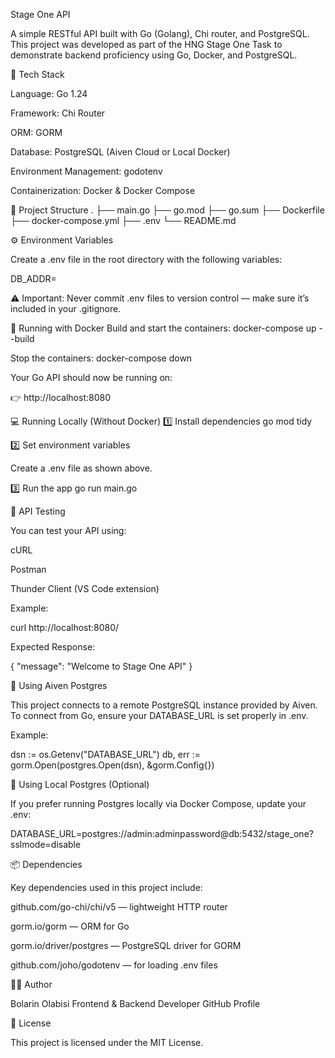 Stage One API

A simple RESTful API built with Go (Golang), Chi router, and PostgreSQL.
This project was developed as part of the HNG Stage One Task to demonstrate backend proficiency using Go, Docker, and PostgreSQL.

🚀 Tech Stack

Language: Go 1.24

Framework: Chi Router

ORM: GORM

Database: PostgreSQL (Aiven Cloud or Local Docker)

Environment Management: godotenv

Containerization: Docker & Docker Compose

🧰 Project Structure
.
├── main.go
├── go.mod
├── go.sum
├── Dockerfile
├── docker-compose.yml
├── .env
└── README.md

⚙️ Environment Variables

Create a .env file in the root directory with the following variables:

DB_ADDR=


⚠️ Important: Never commit .env files to version control — make sure it’s included in your .gitignore.

🐳 Running with Docker
Build and start the containers:
docker-compose up --build

Stop the containers:
docker-compose down


Your Go API should now be running on:

👉 http://localhost:8080

💻 Running Locally (Without Docker)
1️⃣ Install dependencies
go mod tidy

2️⃣ Set environment variables

Create a .env file as shown above.

3️⃣ Run the app
go run main.go

🧪 API Testing

You can test your API using:

cURL

Postman

Thunder Client (VS Code extension)

Example:

curl http://localhost:8080/


Expected Response:

{
  "message": "Welcome to Stage One API"
}

🐘 Using Aiven Postgres

This project connects to a remote PostgreSQL instance provided by Aiven.
To connect from Go, ensure your DATABASE_URL is set properly in .env.

Example:

dsn := os.Getenv("DATABASE_URL")
db, err := gorm.Open(postgres.Open(dsn), &gorm.Config{})

🧱 Using Local Postgres (Optional)

If you prefer running Postgres locally via Docker Compose, update your .env:

DATABASE_URL=postgres://admin:adminpassword@db:5432/stage_one?sslmode=disable

📦 Dependencies

Key dependencies used in this project include:

github.com/go-chi/chi/v5
 — lightweight HTTP router

gorm.io/gorm
 — ORM for Go

gorm.io/driver/postgres
 — PostgreSQL driver for GORM

github.com/joho/godotenv
 — for loading .env files

🧑‍💻 Author

Bolarin Olabisi
Frontend & Backend Developer
GitHub Profile

📝 License

This project is licensed under the MIT License.
